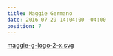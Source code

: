 ```yaml
---
title: Maggie Germano
date: 2016-07-29 14:04:00 -04:00
position: 7
---
```


[maggie-g-logo-2-x.svg](/uploads/maggie-g-logo-2-x.svg)